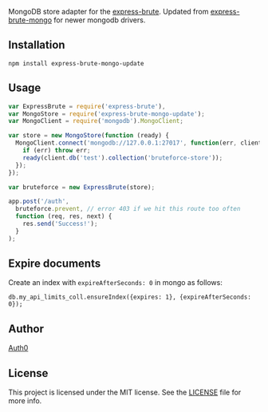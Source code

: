 MongoDB store adapter for the [express-brute](https://github.com/AdamPflug/express-brute).
Updated from [express-brute-mongo](https://github.com/auth0/express-brute-mongo) for newer mongodb drivers.

## Installation

```
npm install express-brute-mongo-update
```

## Usage

```javascript
var ExpressBrute = require('express-brute'),
var MongoStore = require('express-brute-mongo-update');
var MongoClient = require('mongodb').MongoClient;

var store = new MongoStore(function (ready) {
  MongoClient.connect('mongodb://127.0.0.1:27017', function(err, client) {
    if (err) throw err;
    ready(client.db('test').collection('bruteforce-store'));
  });
});

var bruteforce = new ExpressBrute(store);

app.post('/auth',
  bruteforce.prevent, // error 403 if we hit this route too often
  function (req, res, next) {
    res.send('Success!');
  }
);
```

## Expire documents

Create an index with `expireAfterSeconds: 0` in mongo as follows:

```
db.my_api_limits_coll.ensureIndex({expires: 1}, {expireAfterSeconds: 0});
```

## Author

[Auth0](auth0.com)

## License

This project is licensed under the MIT license. See the [LICENSE](LICENSE.txt) file for more info.
